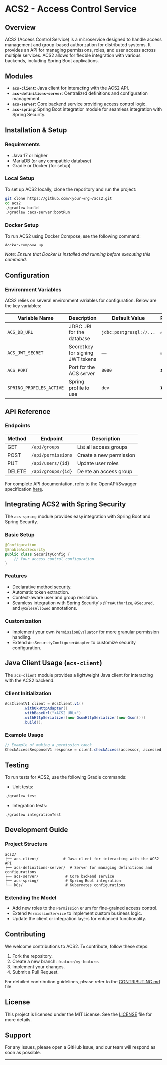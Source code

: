 
# ACS2 - Access Control Service

## Overview

ACS2 (Access Control Service) is a microservice designed to handle access management and group-based authorization for distributed systems. It provides an API for managing permissions, roles, and user access across multiple services. ACS2 allows for flexible integration with various backends, including Spring Boot applications.

## Modules

- **`acs-client`**: Java client for interacting with the ACS2 API.
- **`acs-definitions-server`**: Centralized definitions and configuration management.
- **`acs-server`**: Core backend service providing access control logic.
- **`acs-spring`**: Spring Boot integration module for seamless integration with Spring Security.

## Installation & Setup

### Requirements

- Java 17 or higher
- MariaDB (or any compatible database)
- Gradle or Docker (for setup)

### Local Setup

To set up ACS2 locally, clone the repository and run the project:

```bash
git clone https://github.com/<your-org>/acs2.git
cd acs2
./gradlew build
./gradlew :acs-server:bootRun
```

### Docker Setup

To run ACS2 using Docker Compose, use the following command:

```bash
docker-compose up
```

*Note: Ensure that Docker is installed and running before executing this command.*

## Configuration

### Environment Variables

ACS2 relies on several environment variables for configuration. Below are the key variables:

| Variable Name             | Description                         | Default Value              | Required |
|---------------------------|-------------------------------------|----------------------------|----------|
| `ACS_DB_URL`               | JDBC URL for the database           | `jdbc:postgresql://...`     | ✅        |
| `ACS_JWT_SECRET`           | Secret key for signing JWT tokens   | —                          | ✅        |
| `ACS_PORT`                 | Port for the ACS server             | `8080`                     | ❌        |
| `SPRING_PROFILES_ACTIVE`   | Spring profile to use               | `dev`                      | ❌        |

## API Reference

### Endpoints

| Method | Endpoint            | Description                       |
|--------|---------------------|-----------------------------------|
| GET    | `/api/groups`        | List all access groups            |
| POST   | `/api/permissions`   | Create a new permission           |
| PUT    | `/api/users/{id}`    | Update user roles                 |
| DELETE | `/api/groups/{id}`   | Delete an access group            |

For complete API documentation, refer to the OpenAPI/Swagger specification [here](<swagger link>).

## Integrating ACS2 with Spring Security

The `acs-spring` module provides easy integration with Spring Boot and Spring Security.

### Basic Setup

```java
@Configuration
@EnableAcsSecurity
public class SecurityConfig {
    // Your access control configuration
}
```

### Features

- Declarative method security.
- Automatic token extraction.
- Context-aware user and group resolution.
- Seamless integration with Spring Security's `@PreAuthorize`, `@Secured`, and `@RolesAllowed` annotations.

### Customization

- Implement your own `PermissionEvaluator` for more granular permission handling.
- Extend `AcsSecurityConfigurerAdapter` to customize security configuration.

## Java Client Usage (`acs-client`)

The `acs-client` module provides a lightweight Java client for interacting with the ACS2 backend.

### Client Initialization

```java
AcsClientV1 client = AcsClient.v1()
        .withOkHttpAdapter()
        .withBaseUrl("<ACS2_URL>")
        .withHttpSerializer(new GsonHttpSerializer(new Gson()))
        .build();
```

### Example Usage

```java
// Example of making a permission check
CheckAccessResponseV1 response = client.checkAccess(accessor, accessed, nodes);
```

## Testing

To run tests for ACS2, use the following Gradle commands:

- Unit tests:

```bash
./gradlew test
```

- Integration tests:

```bash
./gradlew integrationTest
```

## Development Guide

### Project Structure

```plaintext
acs2/
├── acs-client/           # Java client for interacting with the ACS2 API
├── acs-definitions-server/  # Server for managing definitions and configurations
├── acs-server/            # Core backend service
├── acs-spring/            # Spring Boot integration
└── k8s/                   # Kubernetes configurations
```

### Extending the Model

- Add new roles to the `Permission` enum for fine-grained access control.
- Extend `PermissionService` to implement custom business logic.
- Update the client or integration layers for enhanced functionality.

## Contributing

We welcome contributions to ACS2. To contribute, follow these steps:

1. Fork the repository.
2. Create a new branch: `feature/my-feature`.
3. Implement your changes.
4. Submit a Pull Request.

For detailed contribution guidelines, please refer to the [CONTRIBUTING.md](CONTRIBUTING.md) file.

## License

This project is licensed under the MIT License. See the [LICENSE](LICENSE) file for more details.

## Support

For any issues, please open a GitHub Issue, and our team will respond as soon as possible.

---
